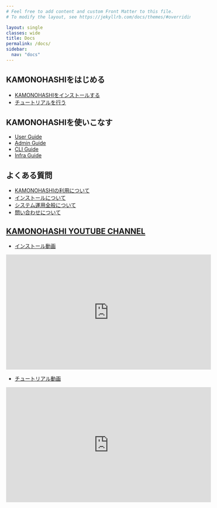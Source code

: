 ```yaml
---
# Feel free to add content and custom Front Matter to this file.
# To modify the layout, see https://jekyllrb.com/docs/themes/#overriding-theme-defaults

layout: single
classes: wide
title: Docs
permalink: /docs/
sidebar:
  nav: "docs"
---
```

## KAMONOHASHIをはじめる
 - <a href="/docs/install-and-update">KAMONOHASHIをインストールする</a>
 - <a href="/docs/tutorial">チュートリアルを行う</a>

## KAMONOHASHIを使いこなす
  - <a href="/docs/how-to/user">User Guide</a>
  - <a href="/docs/how-to/admin">Admin Guide</a>
  - <a href="/docs/how-to/cli">CLI Guide</a>
  - <a href="/docs/how-to/infra">Infra Guide</a>

## よくある質問
  -  <a href="/docs/faq#KAMONOHASHIの利用について">KAMONOHASHIの利用について 
  -  <a href="/docs/faq#インストールについて">インストールについて 
  -  <a href="/docs/faq#システム運用全般について">システム運用全般について
  -  <a href="/docs/faq#KAMONOHASHIチームへの連絡">問い合わせについて 

## KAMONOHASHI  YOUTUBE CHANNEL
  - <a href="https://www.youtube.com/embed/tltp7jBkEuQ" target="_blank">インストール動画</a>
<iframe width="560" height="315" src="https://www.youtube.com/embed/MKCWf_XLD-I" frameborder="0" allow="accelerometer; autoplay; encrypted-media; gyroscope; picture-in-picture" allowfullscreen></iframe>

  - <a href="https://www.youtube.com/embed/tltp7jBkEuQ" target="_blank">チュートリアル動画</a>
<iframe width="560" height="315" src="https://www.youtube.com/embed/tltp7jBkEuQ" frameborder="0" allow="accelerometer; autoplay; encrypted-media; gyroscope; picture-in-picture" allowfullscreen></iframe>




